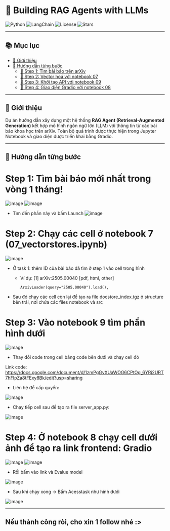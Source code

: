 # 🤖 Building RAG Agents with LLMs

![Python](https://img.shields.io/badge/python-3.10-blue.svg)
![LangChain](https://img.shields.io/badge/langchain-v0.1.0-green)
![License](https://img.shields.io/github/license/yourname/yourrepo)
![Stars](https://img.shields.io/github/stars/yourname/yourrepo?style=social)

---

## 📚 Mục lục

- [🚀 Giới thiệu](#-giới-thiệu)
- [📎 Hướng dẫn từng bước](#-hướng-dẫn-từng-bước)
  - [🔹 Step 1: Tìm bài báo trên arXiv](#-step-1-tìm-bài-báo-trên-arxiv)
  - [🔹 Step 2: Vector hoá với notebook 07](#-step-2-vector-hoá-với-notebook-07)
  - [🔹 Step 3: Khởi tạo API với notebook 09](#-step-3-khởi-tạo-api-với-notebook-09)
  - [🔹 Step 4: Giao diện Gradio với notebook 08](#-step-4-giao-diện-gradio-với-notebook-08)

---

## 🚀 Giới thiệu

Dự án hướng dẫn xây dựng một hệ thống **RAG Agent (Retrieval-Augmented Generation)** kết hợp mô hình ngôn ngữ lớn (LLM) với thông tin từ các bài báo khoa học trên arXiv. Toàn bộ quá trình được thực hiện trong Jupyter Notebook và giao diện được triển khai bằng Gradio.


---
## 📎 Hướng dẫn từng bước

# Step 1: Tìm bài báo mới nhất trong vòng 1 tháng!

![image](https://github.com/user-attachments/assets/6b236d2a-d686-430a-8726-d52916b5bb17)
![image](https://github.com/user-attachments/assets/dc79a7f8-c4ce-404e-81c6-ebc3d01d2041)

- Tìm đến phần này và bấm Launch
![image](https://github.com/user-attachments/assets/1fcfe2e5-a153-4c78-9cd2-206ae413699f)


# Step 2: Chạy các cell ở notebook 7 (07_vectorstores.ipynb)
![image](https://github.com/user-attachments/assets/a117e902-937e-4211-b414-a3dd63f048ff)

- Ở task 1: thêm ID của bài báo đã tìm ở step 1 vào cell trong hình
  + Ví dụ: [1] arXiv:2505.00040 [pdf, html, other]
    
        ArxivLoader(query="2505.00040").load(),

- Sau đó chạy các cell còn lại để tạo ra file docstore_index.tgz ở structure bên trái, nơi chứa các files notebook và src

# Step 3: Vào notebook 9 tìm phần hình dưới

![image](https://github.com/user-attachments/assets/08ad2191-076b-457a-aa36-cca008c645c4)

- Thay đổi code trong cell bằng code bên dưới và chạy cell đó

Link code:
https://docs.google.com/document/d/1zmPgGvXUaWOG6CPtOg_6YRj2URT7hFIpZa8tFExy8Bk/edit?usp=sharing

- Liên hệ để cấp quyền:
  
![image](https://github.com/user-attachments/assets/e821f002-1b9a-4eca-9621-b18c26729e1d)

- Chạy tiếp cell sau để tạo ra file server_app.py:

![image](https://github.com/user-attachments/assets/746a4ffb-0299-4e37-b575-af5da1d41cc4)

# Step 4: Ở notebook 8 chạy cell dưới ảnh để tạo ra link frontend: Gradio

![image](https://github.com/user-attachments/assets/a5a79cd4-be09-4034-b808-b009bac477b9)
![image](https://github.com/user-attachments/assets/1ce08f59-d69e-4501-bfb9-65bbc7e8dbf6)


- Rồi bấm vào link và Evalue model 

![image](https://github.com/user-attachments/assets/ae74fc3a-8008-492b-a1f0-62028d62a199)


- Sau khi chạy xong -> Bấm Acesstask như hình dưới

![image](https://github.com/user-attachments/assets/dca604a1-cd30-4bdf-9f67-c8e700194db8)

---

## Nếu thành công ròi, cho xin 1 follow nhé :>

